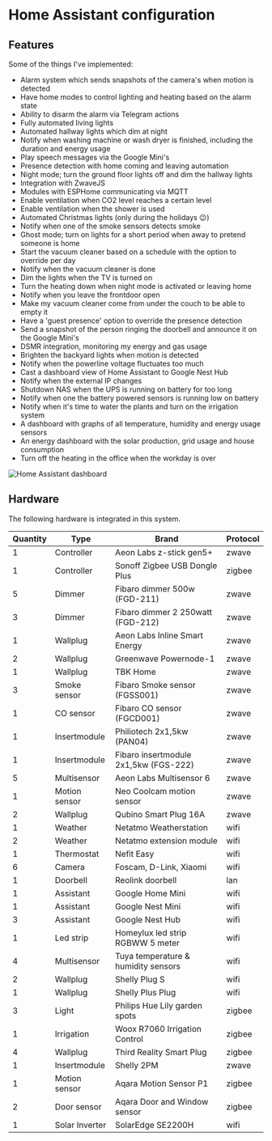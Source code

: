 Home Assistant configuration
============================

Features
--------
Some of the things I've implemented:

* Alarm system which sends snapshots of the camera's when motion is detected
* Have home modes to control lighting and heating based on the alarm state
* Ability to disarm the alarm via Telegram actions
* Fully automated living lights
* Automated hallway lights which dim at night
* Notify when washing machine or wash dryer is finished, including the duration and energy usage
* Play speech messages via the Google Mini's
* Presence detection with home coming and leaving automation
* Night mode; turn the ground floor lights off and dim the hallway lights
* Integration with ZwaveJS
* Modules with ESPHome communicating via MQTT
* Enable ventilation when CO2 level reaches a certain level
* Enable ventilation when the shower is used
* Automated Christmas lights (only during the holidays 😉)
* Notify when one of the smoke sensors detects smoke
* Ghost mode; turn on lights for a short period when away to pretend someone is home
* Start the vacuum cleaner based on a schedule with the option to override per day
* Notify when the vacuum cleaner is done
* Dim the lights when the TV is turned on
* Turn the heating down when night mode is activated or leaving home
* Notify when you leave the frontdoor open
* Make my vacuum cleaner come from under the couch to be able to empty it
* Have a 'guest presence' option to override the presence detection
* Send a snapshot of the person ringing the doorbell and announce it on the Google Mini's
* DSMR integration, monitoring my energy and gas usage
* Brighten the backyard lights when motion is detected
* Notify when the powerline voltage fluctuates too much
* Cast a dashboard view of Home Assistant to Google Nest Hub
* Notify when the external IP changes
* Shutdown NAS when the UPS is running on battery for too long
* Notify when one the battery powered sensors is running low on battery
* Notify when it's time to water the plants and turn on the irrigation system
* A dashboard with graphs of all temperature, humidity and energy usage sensors
* An energy dashboard with the solar production, grid usage and house consumption
* Turn off the heating in the office when the workday is over 

![Home Assistant dashboard](https://timdepater.com/projects/home-assistant-1.png "Home Assistant dashboard")

Hardware
--------

The following hardware is integrated in this system.

| Quantity | Type           | Brand                                 | Protocol |
| -------- | -------------- | ------------------------------------- | -------- |
| 1        | Controller     | Aeon Labs z-stick gen5+               | zwave    |
| 1        | Controller     | Sonoff Zigbee USB Dongle Plus         | zigbee   |
| 5        | Dimmer         | Fibaro dimmer 500w (FGD-211)          | zwave    |
| 3        | Dimmer         | Fibaro dimmer 2 250watt (FGD-212)     | zwave    |
| 1        | Wallplug       | Aeon Labs Inline Smart Energy         | zwave    |
| 2        | Wallplug       | Greenwave Powernode-1                 | zwave    |
| 1        | Wallplug       | TBK Home                              | zwave    |
| 3        | Smoke sensor   | Fibaro Smoke sensor (FGSS001)         | zwave    |
| 1        | CO sensor      | Fibaro CO sensor (FGCD001)            | zwave    |
| 1        | Insertmodule   | Philiotech 2x1,5kw (PAN04)            | zwave    |
| 1        | Insertmodule   | Fibaro insertmodule 2x1,5kw (FGS-222) | zwave    |
| 5        | Multisensor    | Aeon Labs Multisensor 6               | zwave    |
| 1        | Motion sensor  | Neo Coolcam motion sensor             | zwave    |
| 2        | Wallplug       | Qubino Smart Plug 16A                 | zwave    |
| 1        | Weather        | Netatmo Weatherstation                | wifi     |
| 2        | Weather        | Netatmo extension module              | wifi     |
| 1        | Thermostat     | Nefit Easy                            | wifi     |
| 6        | Camera         | Foscam, D-Link, Xiaomi                | wifi     |
| 1        | Doorbell       | Reolink doorbell                      | lan      |
| 1        | Assistant      | Google Home Mini                      | wifi     |
| 1        | Assistant      | Google Nest Mini                      | wifi     |
| 3        | Assistant      | Google Nest Hub                       | wifi     |
| 1        | Led strip      | Homeylux led strip RGBWW 5 meter      | wifi     |
| 4        | Multisensor    | Tuya temperature & humidity sensors   | wifi     |
| 2        | Wallplug       | Shelly Plug S                         | wifi     |
| 1        | Wallplug       | Shelly Plus Plug                      | wifi     |
| 3        | Light          | Philips Hue Lily garden spots         | zigbee   |
| 1        | Irrigation     | Woox R7060 Irrigation Control         | zigbee   |
| 4        | Wallplug       | Third Reality Smart Plug              | zigbee   |
| 1        | Insertmodule   | Shelly 2PM                            | zwave    |
| 1        | Motion sensor  | Aqara Motion Sensor P1                | zigbee   |
| 2        | Door sensor    | Aqara Door and Window sensor          | zigbee   |
| 1        | Solar Inverter | SolarEdge SE2200H                     | wifi     |
